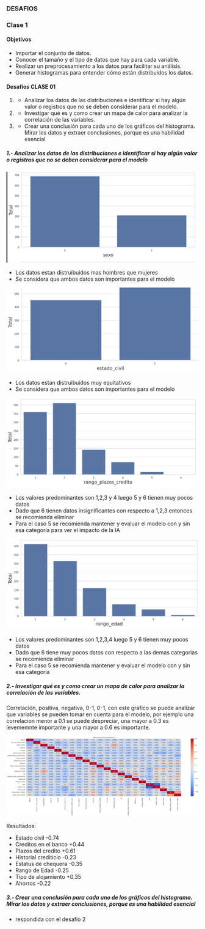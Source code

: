 ### DESAFIOS

### Clase 1

#### Objetivos
- Importar el conjunto de datos.
- Conocer el tamaño y el tipo de datos que hay para cada variable.
- Realizar un preprocesamiento a los datos para facilitar su análisis.
- Generar histogramas para entender cómo están distribuidos los datos.

#### Desafíos CLASE 01
1. - Analizar los datos de las distribuciones e identificar si hay algún valor o registros que no se deben considerar para el modelo.
2. - Investigar qué es y como crear un mapa de calor para analizar la correlación de las variables.
3. - Crear una conclusión para cada uno de los gráficos del histograma. Mirar los datos y extraer conclusiones, porque es una habilidad esencial

##### 1.- Analizar los datos de las distribuciones e identificar si hay algún valor o registros que no se deben considerar para el modelo

![Distribucion Sexo](/clase01/imagenes/distribuicion_sexo.png)

- Los datos estan distruibuidos mas hombres que mujeres
- Se considera que ambos datos son importantes para el modelo

![Distribucion Estado Civil](/clase01/imagenes/distribucion_edo_civil.png)

- Los datos estan distruibuidos muy equitativos
- Se considera que ambos datos son importantes para el modelo

![Distribucion Plazos Credito](/clase01/imagenes/distribucion_plazos_credito.png)

- Los valores predominantes son 1,2,3 y 4 luego 5 y 6 tienen muy pocos datos
- Dado que 6 tienen datos insignificantes con respecto a 1,2,3 entonces se recomienda eliminar
- Para el caso 5 se recomienda mantener y evaluar el modelo con y sin esa categoria para ver el impacto de la IA

![Distribucion Rango Edad](/clase01/imagenes/distribucion_rango_edad.png)

- Los valores predominantes son 1,2,3,4 luego 5 y 6  tienen muy pocos datos
- Dado que 6 tiene muy pocos datos con respecto a las demas categorias se recomienda eliminar
- Para el caso 5 se recomienda mantener y evaluar el modelo con y sin esa categoria


##### 2.- Investigar qué es y como crear un mapa de calor para analizar la correlación de las variables.

Correlación, positiva, negativa, 0-1, 0-1, con este grafico se puede analizar que variables se pueden tomar en cuenta para el modelo, por ejemplo una correlacion menor a 0.1 se puede despreciar, una mayor a 0.3 es levememnte importante y una mayor a 0.6 es importante.

![Mapa de Calor](/clase01/imagenes/mapa_calor.png)

Resultados:
- Estado civil -0.74
- Creditos en el banco +0.44
- Plazos del credito +0.61
- Historial crediticio -0.23
- Estatus de chequera -0.35
- Rango de Edad -0.25
- Tipo de alojamiento  +0.35
- Ahorros -0.22

##### 3.- Crear una conclusión para cada uno de los gráficos del histograma. Mirar los datos y extraer conclusiones, porque es una habilidad esencial

- respondida con el desafio 2